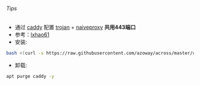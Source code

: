 ###### Tips
* 通过  [caddy](https://github.com/caddyserver/caddy/releases)  配置  [trojan](https://github.com/imgk/caddy-trojan) + [naiveproxy](https://github.com/klzgrad/naiveproxy)  **共用443端口**  
* 参考：[lxhao61](https://github.com/lxhao61/integrated-examples)
* 安装:
```bash
bash <(curl -s https://raw.githubusercontent.com/azoway/across/master/caddy/caddy_fly.sh) my.domain.com 
```
* 卸载:
```bash
apt purge caddy -y
```
